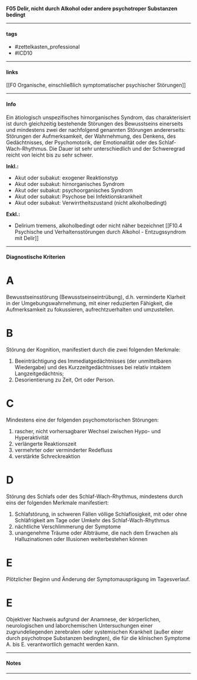 __F05 Delir, nicht durch Alkohol oder andere psychotroper Substanzen bedingt__

___________________________________________
#### tags

- #zettelkasten_professional
- #ICD10 
___________________________________________
#### links

[[F0 Organische, einschließlich symptomatischer psychischer Störungen]]

___________________________________________
#### Info
Ein ätiologisch unspezifisches hirnorganisches Syndrom, das charakterisiert ist durch gleichzeitig bestehende Störungen des Bewusstseins einerseits und mindestens zwei der nachfolgend genannten Störungen andererseits: Störungen der Aufmerksamkeit, der Wahrnehmung, des Denkens, des Gedächtnisses, der Psychomotorik, der Emotionalität oder des Schlaf-Wach-Rhythmus. Die Dauer ist sehr unterschiedlich und der Schweregrad reicht von leicht bis zu sehr schwer.

__Inkl.:__
- Akut oder subakut: exogener Reaktionstyp  
- Akut oder subakut: hirnorganisches Syndrom  
- Akut oder subakut: psychoorganisches Syndrom  
- Akut oder subakut: Psychose bei Infektionskrankheit  
- Akut oder subakut: Verwirrtheitszustand (nicht alkoholbedingt)

__Exkl.:__
- Delirium tremens, alkoholbedingt oder nicht näher bezeichnet [[F10.4 Psychische und Verhaltensstörungen durch Alkohol - Entzugssyndrom mit Delir]]
___________________________________________
#### Diagnostische Kriterien

# A
Bewusstseinsstörung (Bewusstseinseintrübung), d.h. verminderte Klarheit in der Umgebungswahrnehmung, mit einer reduzierten Fähigkeit, die Aufmerksamkeit zu fokussieren, aufrechtzuerhalten und umzustellen.

# B
Störung der Kognition, manifestiert durch die zwei folgenden Merkmale:
1. Beeinträchtigung des Immediatgedächtnisses (der unmittelbaren Wiedergabe) und des Kurzzeitgedächtnisses bei relativ intaktem Langzeitgedächtnis;
2. Desorientierung zu Zeit, Ort oder Person.

# C
Mindestens eine der folgenden psychomotorischen Störungen:
1. rascher, nicht vorhersagbarer Wechsel zwischen Hypo- und Hyperaktivität
2. verlängerte Reaktionszeit
3. vermehrter oder verminderter Redefluss
4. verstärkte Schreckreaktion

# D
Störung des Schlafs oder des Schlaf-Wach-Rhythmus, mindestens durch eins der folgenden Merkmale manifestiert:
1. Schlafstörung, in schweren Fällen völlige Schlaflosigkeit, mit oder ohne Schläfrigkeit am Tage  oder Umkehr des Schlaf-Wach-Rhythmus
2. nächtliche Verschlimmerung der Symptome
3. unangenehme Träume oder Albträume, die nach dem Erwachen als Halluzinationen oder Illusionen weiterbestehen können

# E
Plötzlicher Beginn und Änderung der Symptomausprägung im Tagesverlauf.

# E
Objektiver Nachweis aufgrund der Anamnese, der körperlichen, neurologischen und laborchemischen Untersuchungen einer zugrundeliegenden zerebralen oder systemischen Krankheit (außer einer durch psychotrope Substanzen bedingten), die für die klinischen Symptome A. bis E. verantwortlich gemacht werden kann.
___________________________________________
#### Notes

___________________________________________

